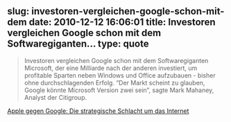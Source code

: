 slug: investoren-vergleichen-google-schon-mit-dem
date: 2010-12-12 16:06:01
title: Investoren vergleichen Google schon mit dem Softwaregiganten...
type: quote
---

> Investoren vergleichen Google schon mit dem Softwaregiganten Microsoft, der eine Milliarde nach der anderen investiert, um profitable Sparten neben Windows und Office aufzubauen - bisher ohne durchschlagenden Erfolg. “Der Markt scheint zu glauben, Google könnte Microsoft Version zwei sein”, sagte Mark Mahaney, Analyst der Citigroup.

[Apple gegen Google: Die strategische Schlacht um das Internet](http://www.faz.net/s/RubF3F7C1F630AE4F8D8326AC2A80BDBBDE/Doc~E44572F71B8274510AB11E43B70FE39A6~ATpl~Ecommon~Scontent.html)
